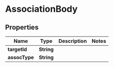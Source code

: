 
# AssociationBody

## Properties
Name | Type | Description | Notes
------------ | ------------- | ------------- | -------------
**targetId** | **String** |  | 
**assocType** | **String** |  | 




